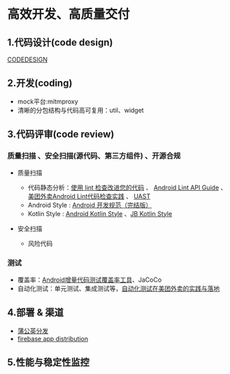 # 高效开发、高质量交付

## 1.代码设计(code design)

[CODEDESIGN](https://big-frontend.github.io/spacecraft-android/docs/CODEDESIGN.md)

## 2.开发(coding)

- mock平台:mitmproxy
- 清晰的分包结构与代码高可复用：util、widget

## 3.代码评审(code review)

### 质量扫描 、安全扫描(源代码、第三方组件) 、开源合规

- 质量扫描
    - 代码静态分析：[使用 lint 检查改进您的代码](https://developer.android.com/studio/write/lint.html?hl=zh-cn#commandline)  、 [Android Lint API Guide](https://googlesamples.github.io/android-custom-lint-rules/api-guide.html)  、 [美团外卖Android Lint代码检查实践](https://tech.meituan.com/2018/04/13/waimai-android-lint.html)  、 [UAST](https://plugins.jetbrains.com/docs/intellij/uast.html#using-uast-in-plugins)
    - Android Style : [Android 开发规范（完结版）](https://github.com/Blankj/AndroidStandardDevelop)
    - Kotlin Style : [Android Kotlin Style](https://developer.android.com/kotlin/style-guide?hl=zh-tw) 、[JB Kotlin Style](https://kotlinlang.org/docs/coding-conventions.html)
  
- 安全扫描
    - 风险代码 

### 测试

- 覆盖率：[Android增量代码测试覆盖率工具](https://tech.meituan.com/2017/06/16/android-jacoco-practace.html)、JaCoCo
- 自动化测试：单元测试、集成测试等，[自动化测试在美团外卖的实践与落地](https://tech.meituan.com/2022/09/15/automated-testing-in-meituan.html)

## 4.部署 & 渠道

- [蒲公英分发](https://www.pgyer.com/manager/dashboard/app/747e76f865ef67134972fc6e54b7edbd)
- [firebase app distribution](https://console.firebase.google.com/project/spacecraft-22dc1/appdistribution/app/android:com.electrolytej.pisces/releases?hl=zh-cn)

## 5.性能与稳定性监控













 



